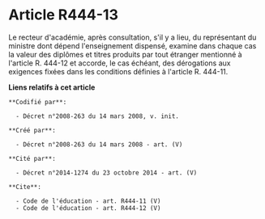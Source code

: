 # Article R444-13

Le recteur d'académie, après consultation, s'il y a lieu, du représentant du ministre dont dépend l'enseignement dispensé,
examine dans chaque cas la valeur des diplômes et titres produits par tout étranger mentionné à l'article R. 444-12 et
accorde, le cas échéant, des dérogations aux exigences fixées dans les conditions définies à l'article R. 444-11.

**Liens relatifs à cet article**

	**Codifié par**:

	  - Décret n°2008-263 du 14 mars 2008, v. init.

	**Créé par**:

	  - Décret n°2008-263 du 14 mars 2008 - art. (V)

	**Cité par**:

	  - Décret n°2014-1274 du 23 octobre 2014 - art. (V)

	**Cite**:

	  - Code de l'éducation - art. R444-11 (V)
	  - Code de l'éducation - art. R444-12 (V)
